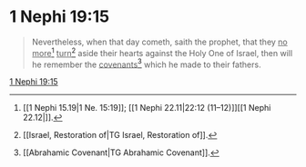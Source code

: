# 1 Nephi 19:15

> Nevertheless, when that day cometh, saith the prophet, that they <u>no more</u>[^a] <u>turn</u>[^b] aside their hearts against the Holy One of Israel, then will he remember the <u>covenants</u>[^c] which he made to their fathers.

[1 Nephi 19:15](https://www.churchofjesuschrist.org/study/scriptures/bofm/1-ne/19?lang=eng&id=p15#p15)


[^a]: [[1 Nephi 15.19|1 Ne. 15:19]]; [[1 Nephi 22.11|22:12 (11–12)]][[1 Nephi 22.12|]].  
[^b]: [[Israel, Restoration of|TG Israel, Restoration of]].  
[^c]: [[Abrahamic Covenant|TG Abrahamic Covenant]].  
